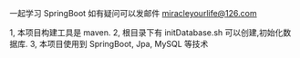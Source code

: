 一起学习 SpringBoot
如有疑问可以发邮件 miracleyourlife@126.com

1, 本项目构建工具是 maven.
2, 根目录下有 initDatabase.sh 可以创建,初始化数据库.
3, 本项目使用到 SpringBoot, Jpa, MySQL 等技术